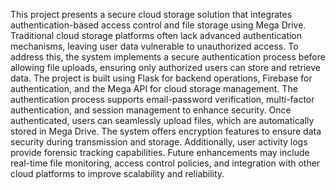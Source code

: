 This project presents a secure cloud storage solution that integrates authentication-based access control and file storage using Mega Drive. 
Traditional cloud storage platforms often lack advanced authentication mechanisms, leaving user data vulnerable to unauthorized access. 
To address this, the system implements a secure authentication process before allowing file uploads, ensuring only authorized users can store and retrieve data.
The project is built using Flask for backend operations, Firebase for authentication, and the Mega API for cloud storage management. 
The authentication process supports email-password verification, multi-factor authentication, and session management to enhance security. 
Once authenticated, users can seamlessly upload files, which are automatically stored in Mega Drive.
The system offers encryption features to ensure data security during transmission and storage. 
Additionally, user activity logs provide forensic tracking capabilities. 
Future enhancements may include real-time file monitoring, access control policies, and integration with other cloud platforms to improve scalability and reliability.
